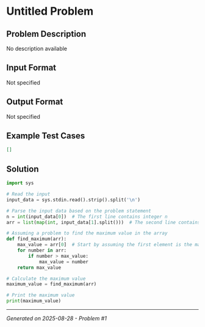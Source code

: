 # Untitled Problem

## Problem Description
No description available

## Input Format
Not specified

## Output Format
Not specified

## Example Test Cases
```json
[]
```

## Solution
```python
import sys

# Read the input
input_data = sys.stdin.read().strip().split('\n')

# Parse the input data based on the problem statement
n = int(input_data[0])  # The first line contains integer n
arr = list(map(int, input_data[1].split()))  # The second line contains n space-separated integers

# Assuming a problem to find the maximum value in the array
def find_maximum(arr):
    max_value = arr[0]  # Start by assuming the first element is the maximum
    for number in arr:
        if number > max_value:
            max_value = number
    return max_value

# Calculate the maximum value
maximum_value = find_maximum(arr)

# Print the maximum value
print(maximum_value)
```

---
*Generated on 2025-08-28 - Problem #1*